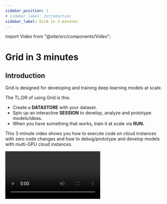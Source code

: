 ```yaml
---
sidebar_position: 1
# sidebar_label: Introduction
sidebar_label: Gird in 3 minutes
---
```


import Video from "@site/src/components/Video";

# Grid in 3 minutes

## **Introduction**

Grid is designed for developing and training deep learning models at scale.

The TL;DR of using Grid is this:

- Create a **DATASTORE** with your dataset.
- Spin up an interactive **SESSION** to develop, analyze and prototype models/ideas.
- When you have something that works, train it at scale via **RUN.**

This 3-minute video shows you how to execute code on cloud instances with zero code changes and how to debug/prototype and develop models with multi-GPU cloud instances.

<Video src="https://grid-docs.s3.us-east-2.amazonaws.com/intro_video_mp42.mp4" type="video/mp4" />

Here is a quick overview of:

[**Datastores**](products/add-data-to-grid-datastores/#datastores-scalable-datasets)

[**Sessions**](products/sessions/#sessions)

[**Runs**](products/runs/#runs)

## **Infrastructure is gone**

Grid allocates all the machines and GPUs you need on demand, so you only pay for what you need when you need it.

Grid lets you focus on your work, NOT on the infrastructure. Create an account <a href="https://platform.grid.ai">here</a> to get free credits and get started!

## Artifacts, logs, etc...

Grid handles all the other parts of developing and training at scale:

- Artifacts
- Logs
- Metrics
- etc...

Just run your files and watch the magic happen

## Experiment Managers

Grid works with the experiment manager of your choice!!🔥🔥

No need to change your code!

## Datastores: (Scalable datasets)

In Grid, we've introduced _Datastores_, high-performance, low-latency, versioned datasets.

![](/images/datastores/jobs.jpg)

The UI supports creating Datastores of &lt; 1 GB

<Video src="https://grid-docs.s3.us-east-2.amazonaws.com/datastore.mp4" type="video/mp4" />

Use the CLI for larger datastores

```bash
grid datastores create --source imagenet_folder --name imagenet
```

## Sessions (Interactive machines)

For prototyping/debugging/analyzing, sometimes you need a LIVE machine. We call these _Sessions_.

**Web UI: Starting a new session**

![](/images/sessions/session.jpg)

<Video src="https://grid-docs.s3.us-east-2.amazonaws.com/session_3.mp4" type="video/mp4" />

**CLI: Starting a new session**

```bash
# session with 2 M60 GPUs
grid session create --instance_type 2_m60_8gb
```

## **RUN (Sweep and train anything)**

RUN **any** public or private repository with Grid in 5 steps:

![](/images/runs/how-to-launch-experiments.jpg)

This 1-minute video shows how to RUN from the web app:
<Video src="https://grid-docs.s3.us-east-2.amazonaws.com/run.mp4" type="video/mp4" />

If you prefer to use the CLI simply replace python with grid run.

![](/images/runs/hello-cifar-command.png)

First, install Grid and login

```bash
pip install lightning-grid --upgrade
grid login
```

Now clone the repo and hit run!

```bash
# clone repo
git clone https://github.com/williamFalcon/hello
cd hello

# start the sweep
grid run hello.py --number "[1, 2]" --food_item "['pizza', 'pear']"
```

This command produces these equivalent calls automatically

```bash
python hello.py --number 1 --food_item 'pizza'
python hello.py --number 2 --food_item 'pizza'

python hello.py --number 1 --food_item 'pear'
python hello.py --number 2 --food_item 'pear'
```

## That's it!

We learned that:

- **RUN** executes scripts on cloud machines (and runs hyperparameter sweeps)
- **SESSION** starts an interactive machine with the CPU/GPUs of your choice
- **DATASTORE** is an optimized, low-latency auto-versioned dataset.
- Grid has a **Web app** and a **CLI** with similar functionality.

That's all you need to know about Grid!

## Next!

Now try our [first tutorial](/start-here/typical-workflow-web-user)
